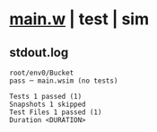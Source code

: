 # [main.w](../../../../../../../examples/tests/doc_examples/valid/02-application-tree.md_example_4/main.w) | test | sim

## stdout.log
```log
root/env0/Bucket
pass ─ main.wsim (no tests)

Tests 1 passed (1)
Snapshots 1 skipped
Test Files 1 passed (1)
Duration <DURATION>
```

